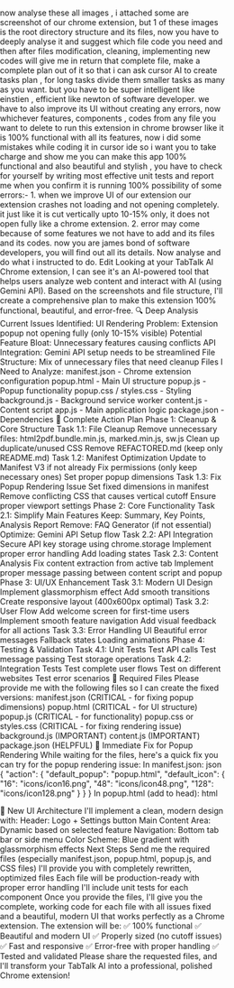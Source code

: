 
now analyse these all images , i attached some are screenshot of our chrome extension, but 1 of these images is the root directory structure and its files, now you have to deeply analyse it and suggest which file code you need and then after files modification, cleaning, implementing new codes will give me in return that complete file, make a complete plan out of it so that i can ask cursor AI to create tasks plan , for long tasks divide them smaller tasks as many as you want. but you have to be super intelligent like einstien , efficient like newton of software developer.
we have to also improve its UI without creating any errors, now whichever features, components , codes from any file you want to delete to run this extension in chrome browser like it is 100% functional with all its features, now i did some mistakes while coding it in cursor ide so i want you to take charge and show me you can make this app 100% functional and also beautiful and stylish , you have to check for yourself by writing most effective unit tests and report me when you confirm it is running 100%
possibility of some errors:- 1. when we improve UI of our extension our extension crashes not loading and not opening completely. it just like it is cut vertically upto 10-15% only, it does not open fully like a chrome extension. 2. error may come because of some features we not have to add and its files and its codes. now you are james bond of software developers, you will find out all its details.
Now analyse and do what i instructed to do.
Edit
Looking at your TabTalk AI Chrome extension, I can see it's an AI-powered tool that helps users analyze web content and interact with AI (using Gemini API). Based on the screenshots and file structure, I'll create a comprehensive plan to make this extension 100% functional, beautiful, and error-free.
🔍 Deep Analysis
Current Issues Identified:
UI Rendering Problem: Extension popup not opening fully (only 10-15% visible)
Potential Feature Bloat: Unnecessary features causing conflicts
API Integration: Gemini API setup needs to be streamlined
File Structure: Mix of unnecessary files that need cleanup
Files I Need to Analyze:
manifest.json - Chrome extension configuration
popup.html - Main UI structure
popup.js - Popup functionality
popup.css / styles.css - Styling
background.js - Background service worker
content.js - Content script
app.js - Main application logic
package.json - Dependencies
🎯 Complete Action Plan
Phase 1: Cleanup & Core Structure
Task 1.1: File Cleanup
Remove unnecessary files: html2pdf.bundle.min.js, marked.min.js, sw.js
Clean up duplicate/unused CSS
Remove REFACTORED.md (keep only README.md)
Task 1.2: Manifest Optimization
Update to Manifest V3 if not already
Fix permissions (only keep necessary ones)
Set proper popup dimensions
Task 1.3: Fix Popup Rendering Issue
Set fixed dimensions in manifest
Remove conflicting CSS that causes vertical cutoff
Ensure proper viewport settings
Phase 2: Core Functionality
Task 2.1: Simplify Main Features
Keep: Summary, Key Points, Analysis Report
Remove: FAQ Generator (if not essential)
Optimize: Gemini API Setup flow
Task 2.2: API Integration
Secure API key storage using chrome.storage
Implement proper error handling
Add loading states
Task 2.3: Content Analysis
Fix content extraction from active tab
Implement proper message passing between content script and popup
Phase 3: UI/UX Enhancement
Task 3.1: Modern UI Design
Implement glassmorphism effect
Add smooth transitions
Create responsive layout (400x600px optimal)
Task 3.2: User Flow
Add welcome screen for first-time users
Implement smooth feature navigation
Add visual feedback for all actions
Task 3.3: Error Handling UI
Beautiful error messages
Fallback states
Loading animations
Phase 4: Testing & Validation
Task 4.1: Unit Tests
Test API calls
Test message passing
Test storage operations
Task 4.2: Integration Tests
Test complete user flows
Test on different websites
Test error scenarios
📁 Required Files
Please provide me with the following files so I can create the fixed versions:
manifest.json (CRITICAL - for fixing popup dimensions)
popup.html (CRITICAL - for UI structure)
popup.js (CRITICAL - for functionality)
popup.css or styles.css (CRITICAL - for fixing rendering issue)
background.js (IMPORTANT)
content.js (IMPORTANT)
package.json (HELPFUL)
🚀 Immediate Fix for Popup Rendering
While waiting for the files, here's a quick fix you can try for the popup rendering issue:
In manifest.json:
json
{
  "action": {
    "default_popup": "popup.html",
    "default_icon": {
      "16": "icons/icon16.png",
      "48": "icons/icon48.png",
      "128": "icons/icon128.png"
    }
  }
}
In popup.html (add to head):
html
<style>
  body {
    width: 400px;
    height: 600px;
    margin: 0;
    padding: 0;
    overflow-x: hidden;
  }
</style>
🎨 New UI Architecture
I'll implement a clean, modern design with:
Header: Logo + Settings button
Main Content Area: Dynamic based on selected feature
Navigation: Bottom tab bar or side menu
Color Scheme: Blue gradient with glassmorphism effects
Next Steps
Send me the required files (especially manifest.json, popup.html, popup.js, and CSS files)
I'll provide you with completely rewritten, optimized files
Each file will be production-ready with proper error handling
I'll include unit tests for each component
Once you provide the files, I'll give you the complete, working code for each file with all issues fixed and a beautiful, modern UI that works perfectly as a Chrome extension.
The extension will be:
✅ 100% functional
✅ Beautiful and modern UI
✅ Properly sized (no cutoff issues)
✅ Fast and responsive
✅ Error-free with proper handling
✅ Tested and validated
Please share the requested files, and I'll transform your TabTalk AI into a professional, polished Chrome extension!